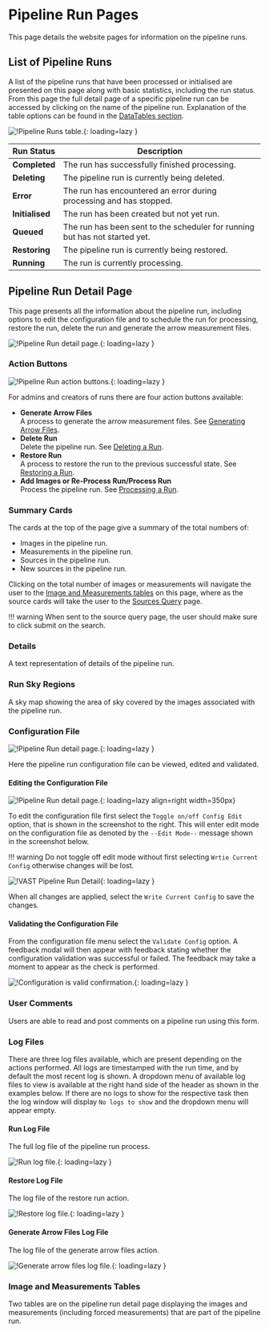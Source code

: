 # Pipeline Run Pages

This page details the website pages for information on the pipeline runs.

## List of Pipeline Runs

A list of the pipeline runs that have been processed or initialised are presented on this page along with basic statistics, including the run status.
From this page the full detail page of a specific pipeline run can be accessed by clicking on the name of the pipeline run. 
Explanation of the table options can be found in the [DataTables section](datatables.md).

![!Pipeline Runs table.](../img/pipeline-runs.png){: loading=lazy }

| **Run Status**   | **Description**                                                                  |
| ---------------- | -------------------------------------------------------------------------------- | 
| **Completed**    | The run has successfully finished processing.                                    |
| **Deleting**     | The pipeline run is currently being deleted.                                     | 
| **Error**        | The run has encountered an error during processing and has stopped.              | 
| **Initialised**  | The run has been created but not yet run.                                        | 
| **Queued**       | The run has been sent to the scheduler for running but has not started yet.      | 
| **Restoring**    | The pipeline run is currently being restored.                                    | 
| **Running**      | The run is currently processing.                                                 | 

## Pipeline Run Detail Page

This page presents all the information about the pipeline run, including options to edit the configuration file and to schedule the run for processing, restore the run, delete the run and generate the arrow measurement files.

![!Pipeline Run detail page.](../img/run-detail1.png){: loading=lazy }

### Action Buttons

![!Pipeline Run action buttons.](../img/action-buttons.png){: loading=lazy }

For admins and creators of runs there are four action buttons available:

* **Generate Arrow Files**  
     A process to generate the arrow measurement files.
     See [Generating Arrow Files](../../using/genarrow).
* **Delete Run**  
     Delete the pipeline run.
     See [Deleting a Run](../../using/deleterun).
* **Restore Run**  
     A process to restore the run to the previous successful state.
     See [Restoring a Run](../../using/restorerun).
* **Add Images or Re-Process Run/Process Run**  
     Process the pipeline run.
     See [Processing a Run](../../using/processrun).

### Summary Cards
The cards at the top of the page give a summary of the total numbers of:

* Images in the pipeline run.
* Measurements in the pipeline run.
* Sources in the pipeline run.
* New sources in the pipeline run.

Clicking on the total number of images or measurements will navigate the user to the [Image and Measurements tables](#image-and-measurements-tables) on this page, 
where as the source cards will take the user to the [Sources Query](sourcequery.md) page.

!!! warning
    When sent to the source query page, the user should make sure to click submit on the search.

### Details

A text representation of details of the pipeline run.

### Run Sky Regions

A sky map showing the area of sky covered by the images associated with the pipeline run.

### Configuration File

![!Pipeline Run detail page.](../img/run-detail2.png){: loading=lazy }

Here the pipeline run configuration file can be viewed, edited and validated.

#### Editing the Configuration File

![!Pipeline Run detail page.](../img/run-detail3.png){: loading=lazy align=right width=350px}

To edit the configuration file first select the `Toggle on/off Config Edit` option, that is shown in the screenshot to the right. 
This will enter edit mode on the configuration file as denoted by the `--Edit Mode--` message shown in the screenshot below. 

!!! warning
    Do not toggle off edit mode without first selecting `Wrtie Current Config` otherwise changes will be lost.

![!VAST Pipeline Run Detail](../img/run-detail6.png){: loading=lazy }

When all changes are applied, select the `Write Current Config` to save the changes.

#### Validating the Configuration File

From the configuration file menu select the `Validate Config` option. 
A feedback modal will then appear with feedback stating whether the configuration validation was successful or failed.
The feedback may take a moment to appear as the check is performed.

![!Configuration is valid confirmation.](../img/run-detail7.png){: loading=lazy }

### User Comments

Users are able to read and post comments on a pipeline run using this form.

### Log Files

There are three log files available, which are present depending on the actions performed.
All logs are timestamped with the run time, and by default the most recent log is shown.
A dropdown menu of available log files to view is available at the right hand side of the header as shown in the examples below.
If there are no logs to show for the respective task then the log window will display `No logs to show` and the dropdown menu will appear empty.

#### Run Log File

The full log file of the pipeline run process.

![!Run log file.](../img/run-detail4.png){: loading=lazy }

#### Restore Log File

The log file of the restore run action. 

![!Restore log file.](../img/run-detail8.png){: loading=lazy }

#### Generate Arrow Files Log File

The log file of the generate arrow files action.

![!Generate arrow files log file.](../img/run-detail9.png){: loading=lazy }


### Image and Measurements Tables

Two tables are on the pipeline run detail page displaying the images and measurements (including forced measurements) that are part of the pipeline run.

